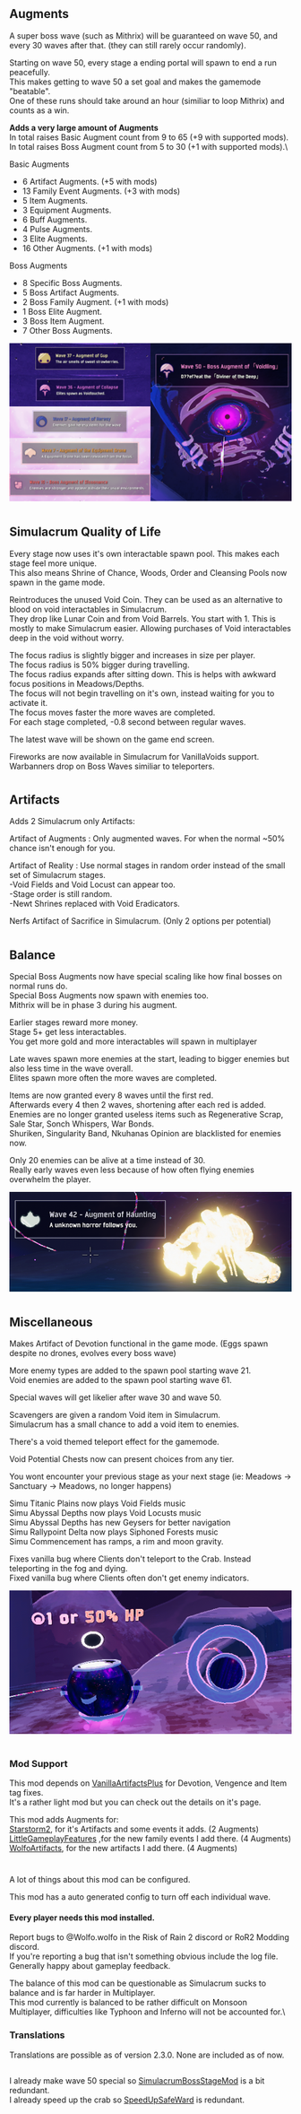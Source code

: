 #
## Augments
A super boss wave (such as Mithrix) will be guaranteed on wave 50, and every 30 waves after that. (they can still rarely occur randomly).  

Starting on wave 50, every stage a ending portal will spawn to end a run peacefully.\
This makes getting to wave 50 a set goal and makes the gamemode "beatable".\
One of these runs should take around an hour (similiar to loop Mithrix) and counts as a win.  

__Adds a very large amount of Augments__\
In total raises Basic Augment count from 9 to 65 (+9 with supported mods).\
In total raises Boss Augment count from 5 to 30 (+1 with supported mods).\

Basic Augments
- 6 Artifact Augments. (+5 with mods)
- 13 Family Event Augments. (+3 with mods)
- 5 Item Augments.
- 3 Equipment Augments.
- 6 Buff Augments.
- 4 Pulse Augments.
- 3 Elite Augments.
- 16 Other Augments. (+1 with mods)

Boss Augments
- 8 Specific Boss Augments.
- 5 Boss Artifact Augments.
- 2 Boss Family Augment. (+1 with mods)
- 1 Boss Elite Augment.
- 3 Boss Item Augment.
- 7 Other Boss Augments.


![Image of new Waves](https://raw.githubusercontent.com/WolfoIsBestWolf/ror2-SimulacrumAdditions/main/modPageImages/simuWavesNew.png)
#

## Simulacrum Quality of Life

Every stage now uses it's own interactable spawn pool. This makes each stage feel more unique.\
This also means Shrine of Chance, Woods, Order and Cleansing Pools now spawn in the game mode.

Reintroduces the unused Void Coin. They can be used as an alternative to blood on void interactables in Simulacrum.\
They drop like Lunar Coin and from Void Barrels. You start with 1.
This is mostly to make Simulacrum easier. Allowing purchases of Void interactables deep in the void without worry.

The focus radius is slightly bigger and increases in size per player.\
The focus radius is 50% bigger during travelling.\
The focus radius expands after sitting down. This is helps with awkward focus positions in Meadows/Depths.\
The focus will not begin travelling on it's own, instead waiting for you to activate it.\
The focus moves faster the more waves are completed.\
For each stage completed, -0.8 second between regular waves.

The latest wave will be shown on the game end screen.

Fireworks are now available in Simulacrum for VanillaVoids support.\
Warbanners drop on Boss Waves similiar to teleporters.
#
## Artifacts
Adds 2 Simulacrum only Artifacts:

Artifact of Augments : Only augmented waves. For when the normal ~50% chance isn't enough for you.

Artifact of Reality : Use normal stages in random order instead of the small set of Simulacrum stages.\
-Void Fields and Void Locust can appear too.\
-Stage order is still random.\
-Newt Shrines replaced with Void Eradicators.

Nerfs Artifact of Sacrifice in Simulacrum. (Only 2 options per potential)
#

## Balance
Special Boss Augments now have special scaling like how final bosses on normal runs do.\
Special Boss Augments now spawn with enemies too.\
Mithrix will be in phase 3 during his augment.

Earlier stages reward more money.\
Stage 5+ get less interactables.\
You get more gold and more interactables will spawn in multiplayer

Late waves spawn more enemies at the start, leading to bigger enemies but also less time in the wave overall.\
Elites spawn more often the more waves are completed.

Items are now granted every 8 waves until the first red.\
Afterwards every 4 then 2 waves, shortening after each red is added.\
Enemies are no longer granted useless items such as Regenerative Scrap, Sale Star, Sonch Whispers, War Bonds.\
Shuriken, Singularity Band, Nkuhanas Opinion are blacklisted for enemies now.

Only 20 enemies can be alive at a time instead of 30.\
Really early waves even less because of how often flying enemies overwhelm the player.


![Image of new waves 2](https://raw.githubusercontent.com/WolfoIsBestWolf/ror2-SimulacrumAdditions/main/modPageImages/simuHorror.png)
#

## Miscellaneous

Makes Artifact of Devotion functional in the game mode. (Eggs spawn despite no drones, evolves every boss wave)

More enemy types are added to the spawn pool starting wave 21.\
Void enemies are added to the spawn pool starting wave 61.

Special waves will get likelier after wave 30 and wave 50.

Scavengers are given a random Void item in Simulacrum.\
Simulacrum has a small chance to add a void item to enemies.  

There's a void themed teleport effect for the gamemode.  

Void Potential Chests now can present choices from any tier.

You wont encounter your previous stage as your next stage (ie: Meadows -> Sanctuary -> Meadows, no longer happens)

Simu Titanic Plains now plays Void Fields music\
Simu Abyssal Depths now plays Void Locusts music\
Simu Abyssal Depths has new Geysers for better navigation\
Simu Rallypoint Delta now plays Siphoned Forests music\
Simu Commencement has ramps, a rim and moon gravity. 


Fixes vanilla bug where Clients don't teleport to the Crab. Instead teleporting in the fog and dying.\
Fixed vanilla bug where Clients often don't get enemy indicators.

![Image of Void Coin](https://raw.githubusercontent.com/WolfoIsBestWolf/ror2-SimulacrumAdditions/main/modPageImages/simuVoidCoin.png)

#
### Mod Support
This mod depends on [VanillaArtifactsPlus](https://thunderstore.io/package/Wolfo/VanillaArtifactsPlus) for Devotion, Vengence and Item tag fixes.\
It's a rather light mod but you can check out the details on it's page.

This mod adds Augments for:\
[Starstorm2](https://thunderstore.io/package/TeamMoonstorm/Starstorm2/), for it's Artifacts and some events it adds. (2 Augments)\
[LittleGameplayFeatures](https://thunderstore.io/package/Wolfo/LittleGameplayFeatures/) ,for the new family events I add there. (4 Augments)\
[WolfoArtifacts](https://thunderstore.io/package/Wolfo/WolfoArtifacts),  for the new artifacts I add there. (4 Augments)


#

A lot of things about this mod can be configured.

This mod has a auto generated config to turn off each individual wave.

#### Every player needs this mod installed.

Report bugs to @Wolfo.wolfo in the Risk of Rain 2 discord or RoR2 Modding discord.\
If you're reporting a bug that isn't something obvious include the log file.\
Generally happy about gameplay feedback.


The balance of this mod can be questionable as Simulacrum sucks to balance and is far harder in Multiplayer.\
This mod currently is balanced to be rather difficult on Monsoon Multiplayer, difficulties like Typhoon and Inferno will not be accounted for.\


### Translations
Translations are possible as of version 2.3.0. None are included as of now.


##
I already make wave 50 special so [SimulacrumBossStageMod](https://thunderstore.io/package/Def/SimulacrumBossStageMod/) is a bit redundant.\
I already speed up the crab so [SpeedUpSafeWard](https://thunderstore.io/package/Felix/SpeedUpSafeWard/) is redundant.

